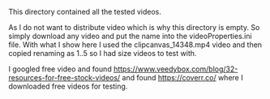 This directory contained all the tested videos. 

As I do not want to distribute video which is why this directory is empty. So simply download any video and put the name into the videoProperties.ini file. With what I show here I used the clipcanvas_14348.mp4 video and then copied renaming as 1..5 so I had size videos to test with. 

I googled free video and found https://www.veedybox.com/blog/32-resources-for-free-stock-videos/ and found https://coverr.co/ where I downloaded free videos for testing. 


